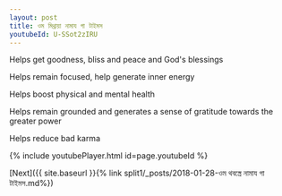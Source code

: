 ```yaml
---
layout: post
title: ওম মিথ্রায়া নামায গা টাইমস
youtubeId: U-SSot2zIRU
---
```

 
 
Helps get goodness, bliss and peace and God's blessings
 
Helps remain focused, help generate inner energy 
 
Helps boost physical and mental health 
 
Helps remain grounded and generates a sense of gratitude towards the greater power 
 
Helps reduce bad karma
 
 
 
 


{% include youtubePlayer.html id=page.youtubeId %}
 
[Next]({{ site.baseurl }}{% link  split1/_posts/2018-01-28-ওম থবস্ত্রে নামায গা টাইমস.md%})
 
